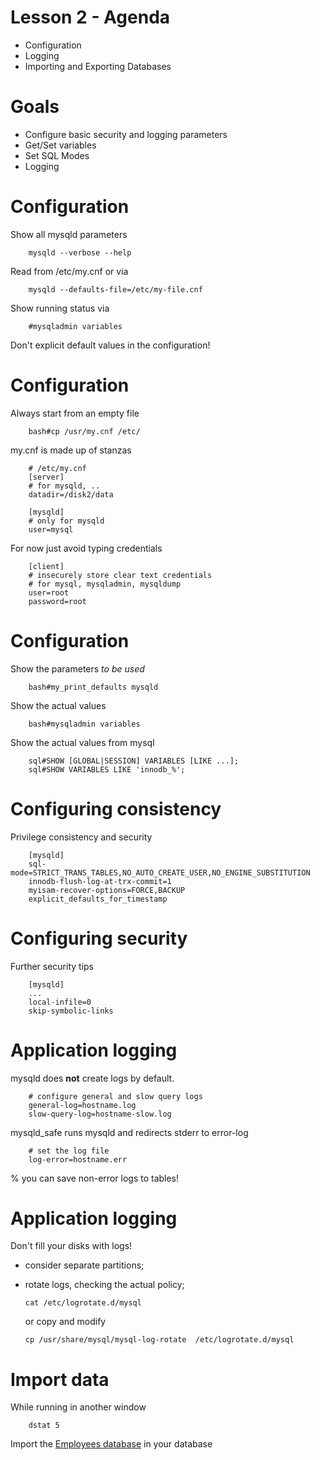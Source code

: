 # Lesson 2 - Agenda
    
- Configuration
- Logging
- Importing and Exporting Databases


# Goals

- Configure basic security and logging parameters
- Get/Set variables
- Set SQL Modes 
- Logging

    
    
# Configuration
Show all mysqld parameters
    
        mysqld --verbose --help
    
    
Read from /etc/my.cnf or via

        mysqld --defaults-file=/etc/my-file.cnf
    
Show running status via

        #mysqladmin variables

Don't explicit default values in the configuration!
     
# Configuration
Always start from an empty file

        bash#cp /usr/my.cnf /etc/

my.cnf is made up of stanzas

        # /etc/my.cnf
        [server]
        # for mysqld, ..
        datadir=/disk2/data
        
        [mysqld]
        # only for mysqld
        user=mysql

For now just avoid typing credentials

        [client]
        # insecurely store clear text credentials
        # for mysql, mysqladmin, mysqldump
        user=root
        password=root 

    
# Configuration
Show the parameters *to be used*

        bash#my_print_defaults mysqld
        
Show the actual values

        bash#mysqladmin variables
        
Show the actual values from mysql
      
        sql#SHOW [GLOBAL|SESSION] VARIABLES [LIKE ...];
        sql#SHOW VARIABLES LIKE 'innodb_%';
        

# Configuring consistency
Privilege consistency and security

        [mysqld]
        sql-mode=STRICT_TRANS_TABLES,NO_AUTO_CREATE_USER,NO_ENGINE_SUBSTITUTION
        innodb-flush-log-at-trx-commit=1   
        myisam-recover-options=FORCE,BACKUP
        explicit_defaults_for_timestamp

        
# Configuring security
Further security tips

        [mysqld]
        ...
        local-infile=0
        skip-symbolic-links
   
        
# Application logging
mysqld does **not** create logs by default.
        
        # configure general and slow query logs
        general-log=hostname.log
        slow-query-log=hostname-slow.log

mysqld_safe runs mysqld and redirects stderr to error-log

        # set the log file
        log-error=hostname.err
        
        
% you can save non-error logs to tables!
     
     
# Application logging
Don't fill your disks with logs!

  - consider separate partitions;
  - rotate logs, checking the actual policy;
  
        cat /etc/logrotate.d/mysql

    or copy and modify

        cp /usr/share/mysql/mysql-log-rotate  /etc/logrotate.d/mysql

      
# Import data
While running in another window

        dstat 5
        
        
Import the [Employees database](http://bit.ly/1HMHCBf) in your database

        

        

        
     
     
        
